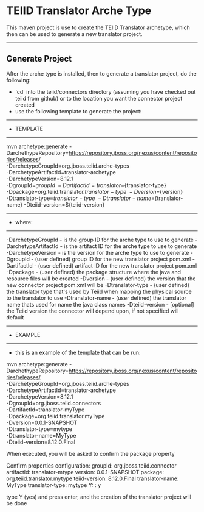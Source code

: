 TEIID Translator Arche Type
================

This maven project is use to create the TEIID Translator archetype, which then can be used to generate a new translator project.


-----------
Generate Project
-----------

After the arche type is installed, then to generate a translator project, do the following:

-  'cd' into the teiid/connectors directory (assuming you have checked out teiid from github) or to the
	location you want the connector project created
-  use the following template to generate the project:

***********
* TEMPLATE
***********

mvn archetype:generate       -DarchethypeRepository=https://repository.jboss.org/nexus/content/repositories/releases/                                \
  -DarchetypeGroupId=org.jboss.teiid.arche-types               \
  -DarchetypeArtifactId=translator-archetype          \
  -DarchetypeVersion=8.12.1               \
  -DgroupId=${groupId}   				\
  -DartifactId=translator-${translator-type}	\
  -Dpackage=org.teiid.translator.${translator-type}    \
  -Dversion=${version}    \
  -Dtranslator-type=${translator-type}   \
  -Dtranslator-name=${translator-name}
  -Dteiid-version=${teiid-version}
  

********
* where:
********

  -DarchetypeGroupId    -  is the group ID for the arche type to use to generate
  -DarchetypeArtifactId -  is the artifact ID for the arche type to use to generate
  -DarchetypeVersion	-  is the version for the arche type to use to generate
  -DgroupId		-  (user defined) group ID for the new translator project pom.xml
  -DartifactId		-  (user defined) artifact ID for the new translator project pom.xml
  -Dpackage		-  (user defined) the package structure where the java and resource files will be created
  -Dversion		-  (user defined) the version that the new connector project pom.xml will be
  -Dtranslator-type	-  (user defined) the translator type that's used by Teiid when mapping the physical source to the translator to use 
  -Dtranslator-name	-  (user defined) the translator name thats used for name the java class names
  -Dteiid-version   -  [optional] the Teiid version the connector will depend upon, if not specified will default 

*********
* EXAMPLE
*********

-  this is an example of the template that can be run:

mvn archetype:generate   -DarchethypeRepository=https://repository.jboss.org/nexus/content/repositories/releases/                                \
  -DarchetypeGroupId=org.jboss.teiid.arche-types   \
  -DarchetypeArtifactId=translator-archetype  \
  -DarchetypeVersion=8.12.1  \
  -DgroupId=org.jboss.teiid.connectors  \
  -DartifactId=translator-myType  \
  -Dpackage=org.teiid.translator.myType    \
  -Dversion=0.0.1-SNAPSHOT	\
  -Dtranslator-type=mytype  \
  -Dtranslator-name=MyType  \
  -Dteiid-version=8.12.0.Final


When executed, you will be asked to confirm the package property

Confirm properties configuration:
groupId: org.jboss.teiid.connector
artifactId: translator-mtype
version: 0.0.1-SNAPSHOT
package: org.teiid.translator.mytype
teiid-version: 8.12.0.Final
translator-name: MyType
translator-type: mytype
 Y: : y


type Y (yes) and press enter, and the creation of the translator project will be done

